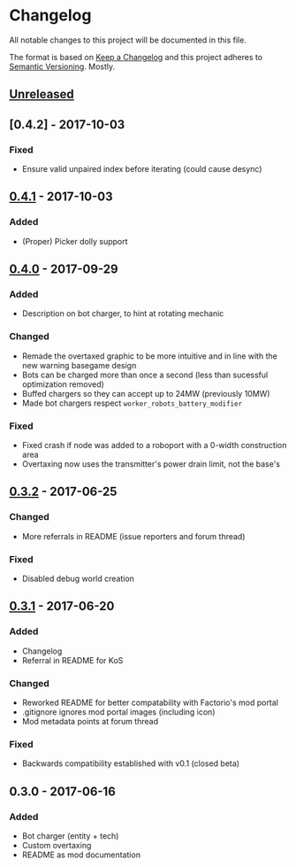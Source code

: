 # Changelog

All notable changes to this project will be documented in this file.

The format is based on [Keep a Changelog](http://keepachangelog.com/)
and this project adheres to [Semantic Versioning](http://semver.org/). Mostly.

<!-- markdownlint-disable MD022 MD024 MD032 -->

## [Unreleased]

## [0.4.2] - 2017-10-03
### Fixed
- Ensure valid unpaired index before iterating (could cause desync)

## [0.4.1] - 2017-10-03
### Added
- (Proper) Picker dolly support

## [0.4.0] - 2017-09-29
### Added
- Description on bot charger, to hint at rotating mechanic
### Changed
- Remade the overtaxed graphic to be more intuitive and in line with the new warning basegame design
- Bots can be charged more than once a second (less than sucessful optimization removed)
- Buffed chargers so they can accept up to 24MW (previously 10MW)
- Made bot chargers respect `worker_robots_battery_modifier`
### Fixed
- Fixed crash if node was added to a roboport with a 0-width construction area
- Overtaxing now uses the transmitter's power drain limit, not the base's

## [0.3.2] - 2017-06-25
### Changed
- More referrals in README (issue reporters and forum thread)
### Fixed
- Disabled debug world creation

## [0.3.1] - 2017-06-20
### Added
- Changelog
- Referral in README for KoS
### Changed
- Reworked README for better compatability with Factorio's mod portal
- .gitignore ignores mod portal images (including icon)
- Mod metadata points at forum thread
### Fixed
- Backwards compatibility established with v0.1 (closed beta)

## 0.3.0 - 2017-06-16
### Added
- Bot charger (entity + tech)
- Custom overtaxing
- README as mod documentation

[Unreleased]: https://github.com/dustine/ChargeTransmission/compare/v0.4.1...HEAD
[0.4.1]: https://github.com/dustine/ChargeTransmission/compare/v0.4.0...v0.4.1
[0.4.0]: https://github.com/dustine/ChargeTransmission/compare/v0.3.2...v0.4.0
[0.3.2]: https://github.com/dustine/ChargeTransmission/compare/v0.3.1...v0.3.2
[0.3.1]: https://github.com/dustine/ChargeTransmission/compare/v0.3.0...v0.3.1